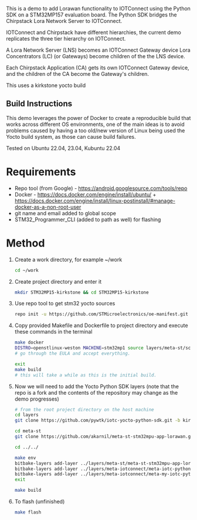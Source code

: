 This is a demo to add Lorawan functionality to IOTConnect using the Python SDK on a STM32MP157 evaluation board.
The Python SDK bridges the Chirpstack Lora Network Server to IOTConnect.

IOTConnect and Chirpstack have different hierarchies, the current demo replicates the three tier hierarchy on IOTConnect.

A Lora Network Server (LNS) becomes an IOTConnect Gateway device
Lora Concentrators (LC) (or Gateways) become children of the the LNS device.

Each Chirpstack Application (CA) gets its own IOTConnect Gateway device, and the children of the CA become the Gateway's children.

This uses a kirkstone yocto build

## Build Instructions

This demo leverages the power of Docker to create a reproducible build that works across different OS environments, one of the main ideas is to avoid problems caused by having a too old/new version of Linux being used the Yocto build system, as those can cause build failures.

Tested on Ubuntu 22.04, 23.04, Kubuntu 22.04

# Requirements
- Repo tool (from Google) - https://android.googlesource.com/tools/repo
- Docker - https://docs.docker.com/engine/install/ubuntu/ + https://docs.docker.com/engine/install/linux-postinstall/#manage-docker-as-a-non-root-user
- git name and email added to global scope
- STM32_Programmer_CLI (added to path as well) for flashing

# Method
1. Create a work directory, for example ~/work
    ```bash
    cd ~/work
    ```

2. Create project directory and enter it
    ```bash
    mkdir STM32MP15-kirkstone && cd STM32MP15-kirkstone
    ```

3. Use repo tool to get stm32 yocto sources
    ```bash
    repo init -u https://github.com/STMicroelectronics/oe-manifest.git -b refs/tags/openstlinux-5.15-yocto-kirkstone-mp1-v23.07.26 && repo sync
    ```

4.  Copy provided Makefile and Dockerfile to project directory and execute these commands in the terminal
    ```bash
    make docker
    DISTRO=openstlinux-weston MACHINE=stm32mp1 source layers/meta-st/scripts/envsetup.sh
    # go through the EULA and accept everything.
    
    exit
    make build
    # this will take a while as this is the initial build.
    ```

5.  Now we will need to add the Yocto Python SDK layers (note that the repo is a fork and the contents of the repository may change as the demo progresses)

    ```bash
    # from the root project directory on the host machine
    cd layers
    git clone https://github.com/pywtk/iotc-yocto-python-sdk.git -b kirkstone-lora meta-iotconnect

    cd meta-st
    git clone https://github.com/akarnil/meta-st-stm32mpu-app-lorawan.git -b kirkstone

    cd ../../

    make env
    bitbake-layers add-layer ../layers/meta-st/meta-st-stm32mpu-app-lorawan
    bitbake-layers add-layer ../layers/meta-iotconnect/meta-iotc-python-sdk
    bitbake-layers add-layer ../layers/meta-iotconnect/meta-my-iotc-python-sdk-example
    exit

    make build
    ```

6. To flash (unfinished)
    ```bash
    make flash
    ``````



